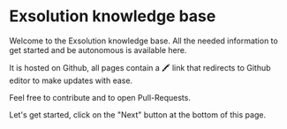 # Exsolution knowledge base

Welcome to the Exsolution knowledge base. All the needed information to get started and be autonomous is available here.

It is hosted on Github, all pages contain a :crayon: link that redirects to Github editor to make updates with ease.

Feel free to contribute and to open Pull-Requests.

Let's get started, click on the "Next" button at the bottom of this page.

